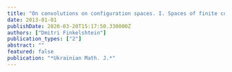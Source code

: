 ```yaml
---
title: "On convolutions on configuration spaces. I. Spaces of finite configurations."
date: 2013-01-01
publishDate: 2020-03-20T15:17:50.330000Z
authors: ["Dmitri Finkelshtein"]
publication_types: ["2"]
abstract: ""
featured: false
publication: "*Ukrainian Math. J.*"
---
```


